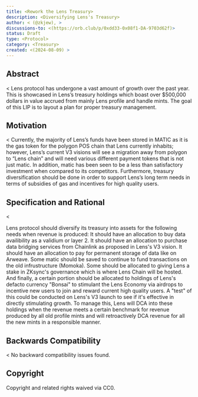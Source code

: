 ```yaml
---
title: <Rework the Lens Treasury>
description: <Diversifying Lens's Treasury>
author: < (@zkjew), >
discussions-to: <(https://orb.club/p/0xdd33-0x08f1-DA-9703d62f)>
status: Draft
type: <Protocol>
category: <Treasury> 
created: <(2024-08-09) >
---
```


## Abstract

<
Lens protocol has undergone a vast amount of growth over the past year. This is showcased in Lens’s treasury holdings which boast over $500,000 dollars in value accrued from mainly Lens profile and handle mints. The goal of this LIP is to layout a plan for proper treasury management.
>

## Motivation

<
  Currently, the majority of Lens’s funds have been stored in MATIC as it is the gas token for the polygon POS chain that Lens currently inhabits; however, Lens’s current V3 visions will see a migration away from polygon to “Lens chain” and will need various different payment tokens that is not just matic. In addition, matic has been seen to be a less than satisfactory investment when compared to its competitors. Furthermore, treasury diversification should be done in order to support Lens’s long term needs in terms of subsidies of gas and incentives for high quality users.
  >

## Specification and Rational

<
  
Lens protocol should diversify its treasury into assets for the following needs when revenue is produced: It should have an allocation to buy data availibility as a validium or layer 2. It should have an allocation to purchase data bridging services from Chainlink as proposed in Lens's V3 vision. It should have an allocation to pay for permanent storage of data like on Arweave. Some matic should be saved to continue to fund transactions on the old infrustructure (Momoka). Some should be allocated to giving Lens a stake in ZKsync's governance which is where Lens Chain will be hosted. And finally, a certain portion should be allocated to holdings of Lens's defacto currency "Bonsai" to stimulant the Lens Economy via airdrops to incentive new users to join and reward current high quality users. A "test" of this could be conducted on Lens's V3 launch to see if it's effective in directly stimulating growth. To manage this, Lens will DCA into these holdings when the revenue meets a certain benchmark for revenue produced by all old profile mints and will retroactively DCA revenue for all the new mints in a responsible manner. 
>

## Backwards Compatibility

<
  No backward compatibility issues found. 
  >

## Copyright

Copyright and related rights waived via CC0.
